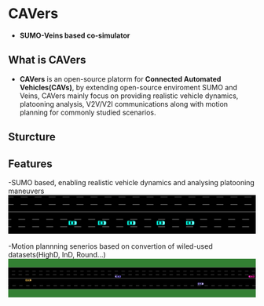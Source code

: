 # **CAVers**
- **SUMO-Veins based co-simulator**

## What is CAVers
- **CAVers** is an open-source platorm for **Connected Automated Vehicles(CAVs)**, by extending open-source enviroment SUMO and Veins, CAVers mainly focus on providing realistic vehicle dynamics, platooning analysis, V2V/V2I communications along with motion planning for commonly studied scenarios.
  
## Sturcture

## Features
-SUMO based, enabling realistic vehicle dynamics and analysing platooning maneuvers
![alt](https://github.com/CAV-ers/CAV-ers/blob/main/Figures/platooing.gif "platooning simulation")

-Motion plannning senerios based on convertion of wiled-used datasets(HighD, InD, Round...)
![](https://github.com/CAV-ers/CAV-ers/blob/main/Figures/highD%20convertion.gif)


<!---
CAV-ers/CAV-ers is a ✨ special ✨ repository because its `README.md` (this file) appears on your GitHub profile.
You can click the Preview link to take a look at your changes.
--->
